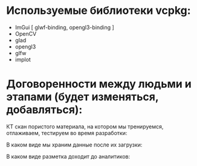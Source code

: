 
# Используемые библиотеки vcpkg:
* ImGui \[ glwf-binding, opengl3-binding \]
* OpenCV
* glad
* opengl3
* glfw
* implot

# Договоренности между людьми и этапами (будет изменяться, добавляться):

КТ скан пористого материала, на котором мы тренируемся, отлаживаем, тестируем во время разработки:

В каком виде мы храним данные после их загрузки:

В каком виде разметка доходит до аналитиков:

